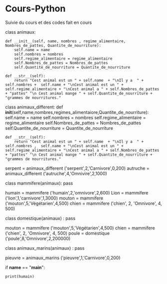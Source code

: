 # Cours-Python
Suivie du cours et des codes fait en cours


class animaux:

    def __init__(self, name, nombres , regime_alimentaire, Nombres_de_pattes, Quantite_de_nourriture):
        self.name = name
        self.nombres = nombres
        self.regime_alimentaire = regime_alimentaire
        self.Nombres_de_pattes = Nombres_de_pattes
        self.Quantite_de_nourriture = Quantite_de_nourriture

    def __str__(self):
        return "Cest animal est un " + self.name  + "\nIl y a  " + self.nombres +  self.name + "\nCest animal est un " + self.regime_alimentaire + "\nCest animal a " + self.Nombres_de_pattes + "pattes" "\n Cest animal mange " + self.Quantite_de_nourriture + "grammes de nourritures."

class animaux_different:
    def __init__(self,name,nombres,regimes_alimentaiore,Quantite_de_nourriture):
        self.name = name
        self.nombres = nombres
        self.regime_alimentaire = regime_alimentaire
        self.Nombres_de_pattes = Nombres_de_pattes
        self.Quantite_de_nourriture = Quantite_de_nourriture

    def __str__(self):
        return "Cest animal est un " + self.name  + "\nIl y a  " + self.nombres ,  self.name + "\nCest animal est un " + self.regime_alimentaire + "\nCest animal a " + self.Nombres_de_pattes + "pattes" "\n Cest animal mange " + self.Quantite_de_nourriture + "grammes de nourritures."

serpent = animaux_different ('serpent',2,'Carnivore',0,200)
autruche = animaux_different ('autruche',4,'Omnivire',2,1000)


class mammifere(animaux):
    pass

humain = mammifere ('humain',2,'omnivore',2,600)
Lion = mammifere ('lion',1,'carnivore',1,3000)
mouton = mammifere ('mouton',5,'Végétarien',4,500)
chien = mammifere ('chien', 2, 'Omnivore', 4, 500)




class domestique(animaux) :
    pass

mouton = mammifere ('mouton',5,'Végétarien',4,500)
chien = mammifere ('chien', 2, 'Omnivore', 4, 500)
poule = domestique ('poule',8,'Omnivore',2,200000)



class animaux_marins(animaux) :
    pass

pieuvre = animaux_marins ('pieuvre',1,'Carnivore',0,200)




if __name__ == "__main__":

    print(humain)
